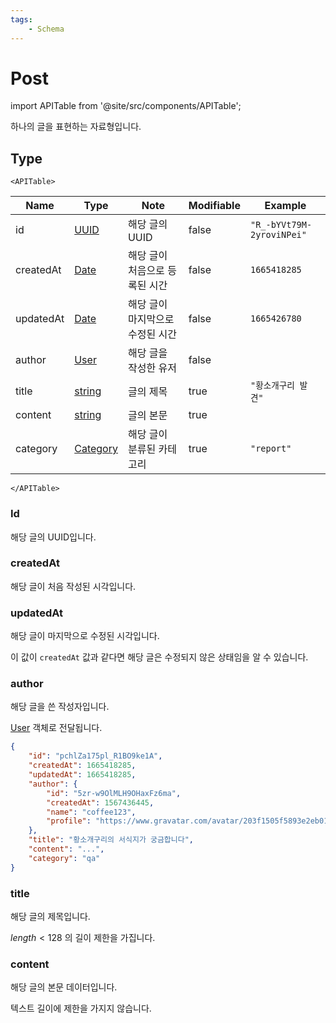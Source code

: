 ```yaml
---
tags:
    - Schema
---
```


# Post

import APITable from '@site/src/components/APITable';

하나의 글을 표현하는 자료형입니다.

## Type

```mdx-code-block
<APITable>
```

| Name      | Type                                         | Note                             | Modifiable | Example                   |
| --------- | -------------------------------------------- | -------------------------------- | ---------- | ------------------------- |
| id        | [UUID](../../types/semantic/uuid.md)         | 해당 글의 UUID                   | false      | `"R_-bYVt79M-2yroviNPei"` |
| createdAt | [Date](../../types/semantic/date.md)         | 해당 글이 처음으로 등록된 시간   | false      | `1665418285`              |
| updatedAt | [Date](../../types/semantic/date.md)         | 해당 글이 마지막으로 수정된 시간 | false      | `1665426780`              |
| author    | [User](../../types/schema/user.md)           | 해당 글을 작성한 유저            | false      |                           |
| title     | [string](../../types/primitive/string.md)    | 글의 제목                        | true       | `"황소개구리 발견"`       |
| content   | [string](../../types/primitive/string.md)    | 글의 본문                        | true       |                           |
| category  | [Category](../../types/semantic/category.md) | 해당 글이 분류된 카테고리        | true       | `"report"`                |

```mdx-code-block
</APITable>
```

### Id

해당 글의 UUID입니다.

### createdAt

해당 글이 처음 작성된 시각입니다.

### updatedAt

해당 글이 마지막으로 수정된 시각입니다.

이 값이 `createdAt` 값과 같다면 해당 글은 수정되지 않은 상태임을 알 수 있습니다.

### author

해당 글을 쓴 작성자입니다.

[User](../../types/schema/user.md) 객체로 전달됩니다.

```json {5-10} title="GET /posts/pchlZa175pl_R1BO9ke1A"
{
	"id": "pchlZa175pl_R1BO9ke1A",
	"createdAt": 1665418285,
	"updatedAt": 1665418285,
	"author": {
		"id": "5zr-w9OlMLH9OHaxFz6ma",
		"createdAt": 1567436445,
		"name": "coffee123",
		"profile": "https://www.gravatar.com/avatar/203f1505f5893e2eb0194b2bff64521b"
	},
	"title": "황소개구리의 서식지가 궁금합니다",
	"content": "...",
	"category": "qa"
}
```

### title

해당 글의 제목입니다.

$length<128$ 의 길이 제한을 가집니다.

### content

해당 글의 본문 데이터입니다.

텍스트 길이에 제한을 가지지 않습니다.
